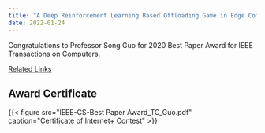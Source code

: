 ```yaml
---
title: "A Deep Reinforcement Learning Based Offloading Game in Edge Computing, 2020 Best Paper Award for IEEE Transactions on Computers"
date: 2022-01-24
---
```


Congratulations to Professor Song Guo for 2020 Best Paper Award for IEEE Transactions on Computers.

<!--more-->

[Related Links](https://jnamaral.github.io/icpp20/program/)

## Award Certificate

{{< figure src="IEEE-CS-Best Paper Award_TC_Guo.pdf" caption="Certificate of Internet+ Contest" >}}

